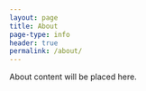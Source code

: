 ```yaml
---
layout: page
title: About
page-type: info
header: true
permalink: /about/
---
```


About content will be placed here.
